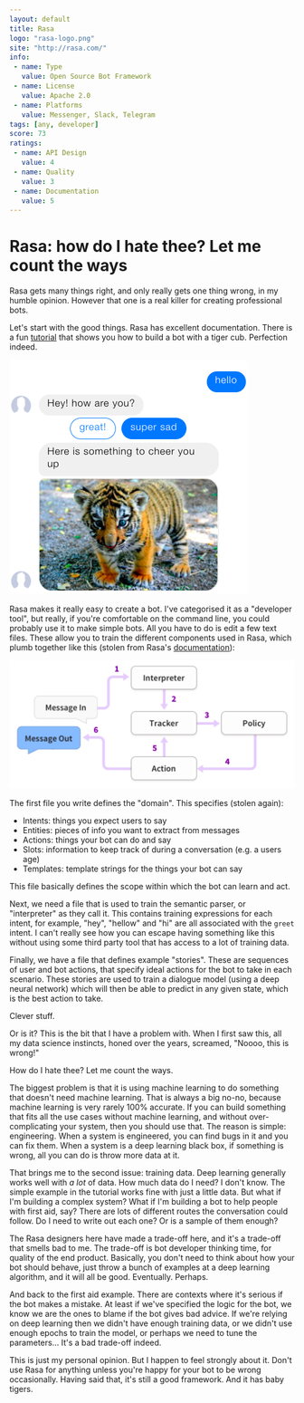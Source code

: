 ```yaml
---
layout: default
title: Rasa
logo: "rasa-logo.png"
site: "http://rasa.com/"
info:
 - name: Type
   value: Open Source Bot Framework
 - name: License
   value: Apache 2.0
 - name: Platforms
   value: Messenger, Slack, Telegram
tags: [any, developer]
score: 73
ratings:
 - name: API Design
   value: 4
 - name: Quality
   value: 3
 - name: Documentation
   value: 5
---
```


Rasa: how do I hate thee? Let me count the ways
===============================================

Rasa gets many things right, and only really gets one thing wrong, in
my humble opinion. However that one is a real killer for creating
professional bots.

Let's start with the good things. Rasa has excellent
documentation. There is a fun
[tutorial](https://core.rasa.ai/tutorial_basics.html) that shows you
how to build a bot with a tiger cub. Perfection indeed.

<img src="/img/rasa-mood-bot.png" class="img-fluid mx-auto d-block">

Rasa makes it really easy to create a bot. I've categorised it as a
"developer tool", but really, if you're comfortable on the command
line, you could probably use it to make simple bots. All you have to
do is edit a few text files. These allow you to train the different
components used in Rasa, which plumb together like this (stolen from
Rasa's
[documentation](https://core.rasa.ai/plumbing.html#plumbing)):

<img src="/img/rasa-plumbing.png" class="img-fluid">

The first file you write defines the "domain". This specifies (stolen
again):
 - Intents: things you expect users to say
 - Entities: pieces of info you want to extract from messages
 - Actions: things your bot can do and say
 - Slots: information to keep track of during a conversation (e.g. a users age)
 - Templates: template strings for the things your bot can say

This file basically defines the scope within which the bot can learn
and act.

Next, we need a file that is used to train the semantic parser, or
"interpreter" as they call it. This contains training expressions for
each intent, for example, "hey", "hellow" and "hi" are all associated
with the `greet` intent. I can't really see how you can escape having
something like this without using some third party tool that has
access to a lot of training data.

Finally, we have a file that defines example "stories". These are
sequences of user and bot actions, that specify ideal actions for the
bot to take in each scenario. These stories are used to train a
dialogue model (using a deep neural network) which will then be able
to predict in any given state, which is the best action to take.

Clever stuff.

Or is it? This is the bit that I have a problem with. When I first saw
this, all my data science instincts, honed over the years, screamed,
"Noooo, this is wrong!"

How do I hate thee? Let me count the ways.

The biggest problem is that it is using machine learning to do
something that doesn't need machine learning. That is always a big
no-no, because machine learning is very rarely 100% accurate. If you
can build something that fits all the use cases without machine
learning, and without over-complicating your system, then you should
use that. The reason is simple: engineering. When a system is
engineered, you can find bugs in it and you can fix them. When a
system is a deep learning black box, if something is wrong, all you
can do is throw more data at it.

That brings me to the second issue: training data. Deep learning
generally works well with _a lot_ of data. How much data do I need? I
don't know. The simple example in the tutorial works fine with just a
little data. But what if I'm building a complex system? What if I'm
building a bot to help people with first aid, say? There are lots of
different routes the conversation could follow. Do I need to write out
each one? Or is a sample of them enough?

The Rasa designers here have made a trade-off here, and it's a
trade-off that smells bad to me. The trade-off is bot developer
thinking time, for quality of the end product. Basically, you don't
need to think about how your bot should behave, just throw a bunch of
examples at a deep learning algorithm, and it will all be
good. Eventually. Perhaps.

And back to the first aid example. There are contexts where it's
serious if the bot makes a mistake. At least if we've specified the
logic for the bot, we know we are the ones to blame if the bot gives
bad advice. If we're relying on deep learning then we didn't have
enough training data, or we didn't use enough epochs to train the
model, or perhaps we need to tune the parameters... It's a bad
trade-off indeed.

This is just my personal opinion. But I happen to feel strongly about
it. Don't use Rasa for anything unless you're happy for your bot to be
wrong occasionally. Having said that, it's still a good framework. And
it has baby tigers.

